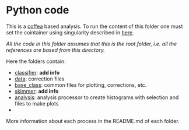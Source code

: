 # Python code

This is a [coffea](https://coffeateam.github.io/coffea/index.html) based analysis. To run the content of this folder one must set the cointainer using singularity described in [here](../README.md). 

_All the code in this folder assumes that this is the root folder, i.e. all the references are based from this directory._

Here the folders contain:
 - [classifier](./classifier/): __add info__
 - [data](./data/): correction files
 - [base_class](./base_class/): common files for plotting, corrections, etc.
 - [skimmer](./skimmer/): __add info__
 - [analysis](./analysis/): analysis processor to create histograms with selection and files to make plots
 -
More information about each process in the README.md of each folder.

